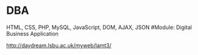 # DBA
HTML, CSS, PHP, MySQL, JavaScript, DOM, AJAX, JSON
#Module: Digital Business Application

http://daydream.lsbu.ac.uk/myweb/lamt3/
